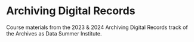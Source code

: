 # Archiving Digital Records
Course materials from the 2023 & 2024 Archiving Digital Records track of the Archives as Data Summer Institute.
